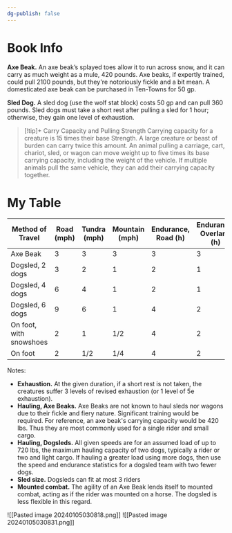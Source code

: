 ```yaml
---
dg-publish: false
---
```


# Book Info
**Axe Beak.** An axe beak’s splayed toes allow it to run across snow, and it can carry as much weight as a mule, 420 pounds. Axe beaks, if expertly trained, could pull 2100 pounds, but they're notoriously fickle and a bit mean. A domesticated axe beak can be purchased in Ten-Towns for 50 gp.

**Sled Dog.** A sled dog (use the wolf stat block) costs 50 gp and can pull 360 pounds. Sled dogs must take a short rest after pulling a sled for 1 hour; otherwise, they gain one level of exhaustion.

> [!tip]+ Carry Capacity and Pulling Strength
> Carrying capacity for a creature is 15 times their base Strength. A large creature or beast of burden can carry twice this amount. An animal pulling a carriage, cart, chariot, sled, or wagon can move weight up to five times its base carrying capacity, including the weight of the vehicle. If multiple animals pull the same vehicle, they can add their carrying capacity together.

# My Table


| Method of Travel        | Road (mph) | Tundra (mph) | Mountain (mph) | Endurance, Road (h) | Endurance, Overland (h) | Hauling (lbs) |
| ----------------------- | ---------- | ------------ | -------------- | ------------------- | ----------------------- | ------------- |
| Axe Beak                | 3          | 3            | 3              | 3                   | 3                       | 420/(2100)    |
| Dogsled, 2 dogs         | 3          | 2            | 1              | 2                   | 1                       | 720           |
| Dogsled, 4 dogs         | 6          | 4            | 1              | 2                   | 1                       | 720/1440      |
| Dogsled, 6 dogs         | 9          | 6            | 1              | 4                   | 2                       | 720/2160      |
| On foot, with snowshoes | 2          | 1            | 1/2            | 4                   | 2                       | NA            |
| On foot                 | 2          | 1/2          | 1/4            | 4                   | 2                       | NA            |

Notes: 
 - **Exhaustion.** At the given duration, if a short rest is not taken, the creatures suffer 3 levels of revised exhaustion (or 1 level of 5e exhaustion).
 - **Hauling, Axe Beaks.** Axe Beaks are not known to haul sleds nor wagons due to their fickle and fiery nature. Significant training would be required. For reference, an axe beak's carrying capacity would be 420 lbs. Thus they are most commonly used for a single rider and small cargo.
 - **Hauling, Dogsleds.** All given speeds are for an assumed load of up to 720 lbs, the maximum hauling capacity of two dogs, typically a rider or two and light cargo. If hauling a greater load using more dogs, then use the speed and endurance statistics for a dogsled team with two fewer dogs.
 - **Sled size.** Dogsleds can fit at most 3 riders
 - **Mounted combat.** The agility of an Axe Beak lends itself to mounted combat, acting as if the rider was mounted on a horse. The dogsled is less flexible in this regard.



![[Pasted image 20240105030818.png]]
![[Pasted image 20240105030831.png]]



